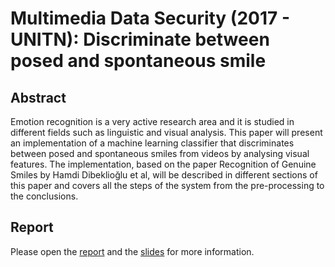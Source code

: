 # Multimedia Data Security (2017 - UNITN): Discriminate between posed and spontaneous smile

## Abstract
Emotion recognition is a very active research area and it is studied in different fields such as linguistic and visual analysis. This paper will present an implementation of a machine learning classifier that discriminates between posed and spontaneous smiles from videos by analysing visual features. The implementation, based on the paper Recognition of Genuine Smiles by Hamdi Dibeklioğlu et al, will be described in different sections of this paper and covers all the steps of the system from the pre-processing to the conclusions.

## Report
Please open the [report](https://github.com/emavgl/discriminate-posed-spontaneous-smile/raw/master/Report/Report.pdf) and the [slides](https://github.com/emavgl/discriminate-posed-spontaneous-smile/raw/master/Slides/Slides.pdf) for more information.
